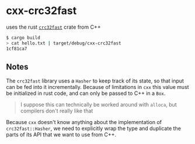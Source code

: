 # cxx-crc32fast

uses the rust [`crc32fast`](https://docs.rs/crc32fast/latest/crc32fast/index.html) crate from C++

```sh
$ cargo build
> cat hello.txt | target/debug/cxx-crc32fast
1cf81ca7
```

## Notes

The `crc32fast` library uses a `Hasher` to keep track of its state, so that input can be fed into it incrementally. Because of limitations in `cxx` this value must be initialized in rust code, and can only be passed to C++ in a `Box`.

> I suppose this can technically be worked around with `alloca`, but compilers don't really like that

Because `cxx` doesn't know anything about the implementation of `crc32fast::Hasher`, we need to explicitly wrap the type and duplicate the parts of its API that we want to use from C++.
